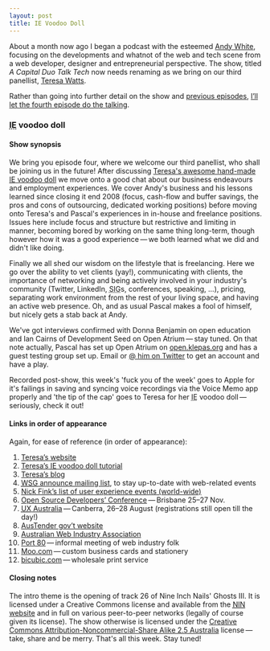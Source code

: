 ```yaml
---
layout: post
title: IE Voodoo Doll
---
```


About a month now ago I began a podcast with the esteemed [Andy White](http://arcwhite.org), focusing on the developments and whatnot of the web and tech scene from a web developer, designer and entrepreneurial perspective. The show, titled <em>A Capital Duo Talk Tech</em> now needs renaming as we bring on our third panellist, [Teresa Watts](http://teresawatts.com).

Rather than going into further detail on the show and [previous episodes](http://arcwhite.org/category/podcasts/), <a href="http://arcwhite.org/2009/08/20/a-capital-trio-talk-tech-episode-four-no-silly-voice/" title="Download, stream, and/or subscribe to the show over at Andy&rsquo;s website">I&rsquo;ll let the fourth episode do the talking</a>.

### <acronym title="Internet Explorer">IE</acronym> voodoo doll

#### Show synopsis

We bring you episode four, where we welcome our third panellist, who shall be joining us in the future! After discussing [Teresa's awesome hand-made <acronym title="Internet Explorer">IE</acronym> voodoo doll](http://www.chigarden.com/2007/10/tutorial-making-the-ie-voodoo-doll/) we move onto a good chat about our business endeavours and employment experiences. We cover Andy's business and his lessons learned since closing it end 2008 (focus, cash-flow and buffer savings, the pros and cons of outsourcing, dedicated working positions) before moving onto Teresa's and Pascal's experiences in in-house and freelance positions. Issues here include focus and structure but restrictive and limiting in manner, becoming bored by working on the same thing long-term, though however how it was a good experience&thinsp;&mdash;&thinsp;we both learned what we did and didn't like doing.

Finally we all shed our wisdom on the lifestyle that is freelancing. Here we go over the ability to vet clients (yay!), communicating with clients, the importance of networking and being actively involved in your industry's community (Twitter, LinkedIn, <acronym title="Special Interest Group">SIG</acronym>s, conferences, speaking, ...), pricing, separating work environment from the rest of your living space, and having an active web presence. Oh, and as usual Pascal makes a fool of himself, but nicely gets a stab back at Andy.

We've got interviews confirmed with Donna Benjamin on open education and Ian Cairns of Development Seed on Open Atrium&thinsp;&mdash;&thinsp;stay tuned. On that note actually, Pascal has set up Open Atrium on <a href="http://open.klepas.org" title="Pascal&rsquo; Open Atrium instance">open.klepas.org</a> and has a guest testing group set up. Email or <a href="http://twitter.com/klepas" title="Pascal&rsquo; Twitter profile">@ him on Twitter</a> to get an account and have a play.

Recorded post-show, this week's 'fuck you of the week' goes to Apple for it's failings in saving and syncing voice recordings via the Voice Memo app properly and 'the tip of the cap' goes to Teresa for her <acronym title="Internet Explorer">IE</acronym> voodoo doll&thinsp;&mdash;&thinsp;seriously, check it out!

#### Links in order of appearance

Again, for ease of reference (in order of appearance):

<ol>
    <li><a href="http://teresawatts.com">Teresa&rsquo;s website</a></li>
    <li><a href="http://www.chigarden.com/2007/10/tutorial-making-the-ie-voodoo-doll/" title="Teresa&rsquo;s IE voodoo doll tutorial from her blog">Teresa&rsquo;s <acronym title="Internet Explorer">IE</acronym> voodoo doll tutorial</a></li>
    <li><a href="http://www.chigarden.com">Teresa&rsquo;s blog</a></li>
    <li><a href="http://webstandardsgroup.org/mail/"><acronym title="Web Standards Group">WSG</acronym> announce mailing list</a>, to stay up-to-date with web-related events</li>
    <li><a href="http://www.nickfinck.com/blog/entry/user_experience_events/" title="Blog post by Nick Fink listing world-wide user experience events and conferences">Nick Fink&rsquo;s list of user experience events (world-wide)</a></li>
    <li><a href="http://www.osdc.com.au/">Open Source Developers&rsquo; Conference</a>&thinsp;&mdash;&thinsp;Brisbane 25&ndash;27 Nov.</li>
    <li><a href="http://www.uxaustralia.com.au"><acronym title="User Experience">UX</acronym> Australia</a>&thinsp;&mdash;&thinsp;Canberra, 26&ndash;28 August (registrations still open till the day!)</li>
    <li><a href="https://www.tenders.gov.au" title="The Australian AusTender website">AusTender gov&rsquo;t website</a></li>
    <li><a href="http://www.webindustry.asn.au/" title="The AWIA website">Australian Web Industry Association</a></li>
    <li><a href="http://www.webindustry.asn.au/" title="Port 80 community website">Port 80</a>&thinsp;&mdash;&thinsp;informal meeting of web industry folk</li>
    <li><a href="http://moo.com/" title="Moo.com stationery website">Moo.com</a>&thinsp;&mdash;&thinsp;custom business cards and stationery</li>
    <li><a href="http://bicubic.com.au/" title="bicubic wholesale print service">bicubic.com</a>&thinsp;&mdash;&thinsp;wholesale print service</li>
</ol>

#### Closing notes

The intro theme is the opening of track 26 of Nine Inch Nails' Ghosts III. It is licensed under a Creative Commons license and available from the [<acronym title="Nine Inch Nails">NIN</acronym> website](http://ghosts.nin.com/main/order_options) and in full on various peer-to-peer networks (legally of course given its license). The show otherwise is licensed under the [Creative Commons Attribution-Noncommercial-Share Alike 2.5 Australia](http://creativecommons.org/licenses/by-nc-sa/2.5/au/) license&thinsp;&mdash;&thinsp;take, share and be merry. That's all this week. Stay tuned!